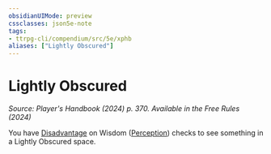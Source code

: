 ```yaml
---
obsidianUIMode: preview
cssclasses: json5e-note
tags:
- ttrpg-cli/compendium/src/5e/xphb
aliases: ["Lightly Obscured"]
---
```

# Lightly Obscured
*Source: Player's Handbook (2024) p. 370. Available in the Free Rules (2024)* 

You have [Disadvantage](3-Compendium/rules/variant-rules/disadvantage-xphb.md) on Wisdom ([Perception](3-Compendium/rules/skills.md#Perception)) checks to see something in a Lightly Obscured space.